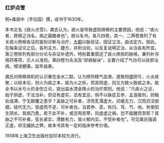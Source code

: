 ### 红炉点雪

明•龚居中（字应园）撰，成书于1630年。

本书又名《痰火点雪》，龚氏认为，痰火是导致虚损痨瘵的主要原因，他说：“痰火者，痨瘵之讳名，病之最酷者也”。故以名书。各凡四卷，其一、二两卷类列了有关痰火痨瘵各证的鉴别诊断与治疗，[大都](https://www.gmzyjc.com/read/zjs/zjs3.1.4-6-0.0.1.3.2.md)以脉验证，因证立法，由法定方。因此，在每条证论之后，各列主方、捷方，并附治验，以反复说明正治、从治各有所宜。第三卷除列有部分分论与杂证补遗外，特别着重叙述了痰火痨损的脉候，兼列补泻用药等项，示人以准则。第四卷为灸法及“却病秘诀”，主要介绍了气功可以祛邪治病，增进健康，延年益寿。

龚氏对痨瘵病机的认识重在金水二脏。认为痨伤精气血液，遂致阳盛阴亏，火炎痰聚；以标本论，则火为痰之本，痰为火之标，而其阴虚，则又为致火致痰之本。故全书以水亏火炽金伤立论，提出益水清金降火的治疗原则。他说：“凡痰火之证，始于阴虚，于法当补。但证有虚实，法有宜忌，倘不以脉症互参，孟浪报剂，则触处成滞，宁无颠覆之患乎？盖脉之可补者，浮而芤濡虚大，迟缓无力，沉而迟涩弱细，结代无力，皆虚而不足，可补者也。当君参、芪，佐归、芎、芍、地，务使阳生阴长，其病乃愈。若于此不补，或恣用苦寒，则虚虚之祸，岂不旋踵而至耶？其脉之不可补者，弦长紧实，滑数有力，皆火郁内实，不受补者也”。可见龚氏强调正虚，却无偏执之弊。故本书具有一定的临床参考价值。

1958年上海卫生出版社铅印本较为流行。
